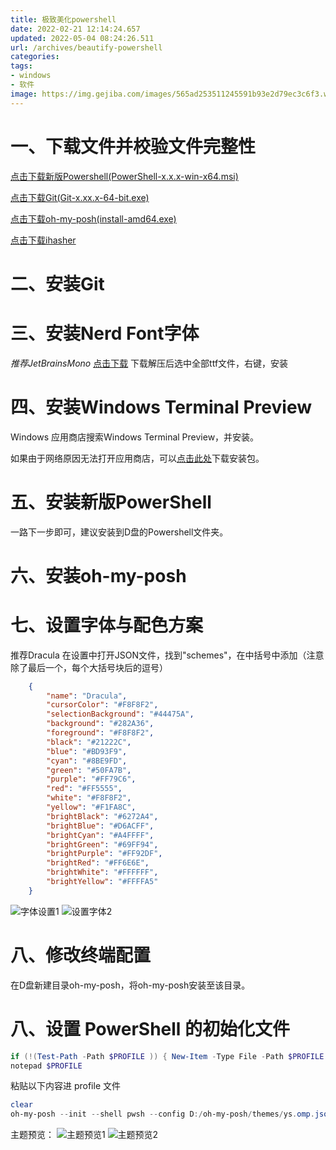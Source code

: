 ```yaml
---
title: 极致美化powershell
date: 2022-02-21 12:14:24.657
updated: 2022-05-04 08:24:26.511
url: /archives/beautify-powershell
categories: 
tags: 
- windows
- 软件
image: https://img.gejiba.com/images/565ad253511245591b93e2d79ec3c6f3.webp
---
```


# 一、下载文件并校验文件完整性
[点击下载新版Powershell(PowerShell-x.x.x-win-x64.msi)](https://hub.fastgit.xyz/PowerShell/PowerShell/releases/latest)

[点击下载Git(Git-x.xx.x-64-bit.exe)](https://hub.fastgit.xyz/git-for-windows/git/releases/latest)

[点击下载oh-my-posh(install-amd64.exe)](https://hub.fastgit.xyz/JanDeDobbeleer/oh-my-posh/releases/latest)

[点击下载ihasher](https://disk.stepbystep.cf/d/ihasher.exe)
# 二、安装Git
# 三、安装Nerd Font字体
*推荐JetBrainsMono*
[点击下载](https://hub.fastgit.xyz/ryanoasis/nerd-fonts/releases/download/v2.1.0/JetBrainsMono.zip)
下载解压后选中全部ttf文件，右键，安装
# 四、安装Windows Terminal Preview
Windows 应用商店搜索Windows Terminal Preview，并安装。

如果由于网络原因无法打开应用商店，可以[点击此处](http://tlu.dl.delivery.mp.microsoft.com/filestreamingservice/files/4b0669e8-806b-4acb-8ab2-5a31cf9db4e9?P1=1655437387&P2=404&P3=2&P4=KnDLrHFc2fgkFeHcQLAEMTsHumSOUMC3kmM1zWt%2biPJh%2fq96u9QN7U52TGQpr6%2bjn5QpHao3oWe3eg6Zhbx6aw%3d%3d)下载安装包。
# 五、安装新版PowerShell
一路下一步即可，建议安装到D盘的Powershell文件夹。
# 六、安装oh-my-posh

# 七、设置字体与配色方案
推荐Dracula
在设置中打开JSON文件，找到"schemes"，在中括号中添加（注意除了最后一个，每个大括号块后的逗号）
```json
    {
        "name": "Dracula",
        "cursorColor": "#F8F8F2",
        "selectionBackground": "#44475A",
        "background": "#282A36",
        "foreground": "#F8F8F2",
        "black": "#21222C",
        "blue": "#BD93F9",
        "cyan": "#8BE9FD",
        "green": "#50FA7B",
        "purple": "#FF79C6",
        "red": "#FF5555",
        "white": "#F8F8F2",
        "yellow": "#F1FA8C",
        "brightBlack": "#6272A4",
        "brightBlue": "#D6ACFF",
        "brightCyan": "#A4FFFF",
        "brightGreen": "#69FF94",
        "brightPurple": "#FF92DF",
        "brightRed": "#FF6E6E",
        "brightWhite": "#FFFFFF",
        "brightYellow": "#FFFFA5"
    }
```

![字体设置1](https://img.gejiba.com/images/1a03655068e1df483525e55ea3bb8e2e.webp)
![设置字体2](https://img.gejiba.com/images/55ba23a7faf29579ce8cd60f95ebf61a.webp)
# 八、修改终端配置
在D盘新建目录oh-my-posh，将oh-my-posh安装至该目录。
# 八、设置 PowerShell 的初始化文件
```powershell
if (!(Test-Path -Path $PROFILE )) { New-Item -Type File -Path $PROFILE -Force }
notepad $PROFILE
```
粘贴以下内容进 profile 文件
```powershell
clear
oh-my-posh --init --shell pwsh --config D:/oh-my-posh/themes/ys.omp.json | Invoke-Expression
```

主题预览：
![主题预览1](https://img.gejiba.com/images/b64b31060fdd99e11c08962d785fd887.webp)
![主题预览2](https://img.gejiba.com/images/0fccd6fb610e9fe59572c17be2fdc8ec.webp)
